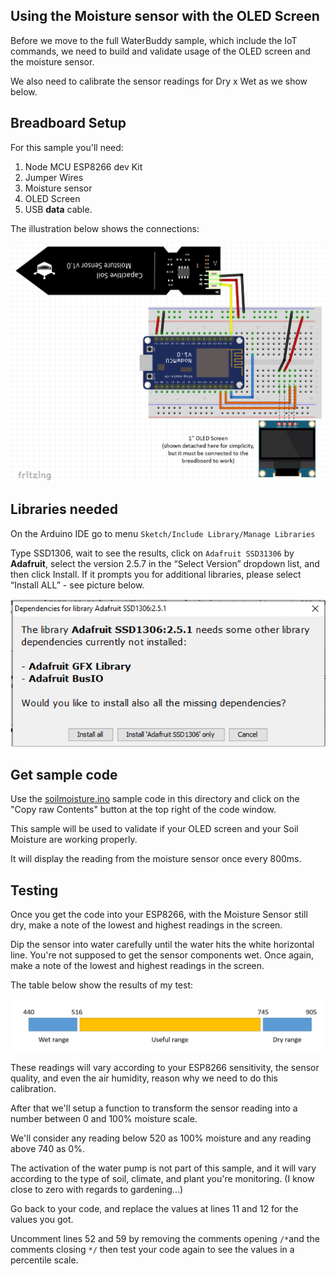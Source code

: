## Using the Moisture sensor with the OLED Screen

Before we move to the full WaterBuddy sample, which include the IoT commands, we need to build and validate usage of the OLED screen and the moisture sensor. 

We also need to calibrate the sensor readings for Dry x Wet as we show below. 

## Breadboard Setup

For this sample you'll need:

1. Node MCU ESP8266 dev Kit
1. Jumper Wires
1. Moisture sensor
1. OLED Screen
1. USB **data** cable.

The illustration below shows the connections:

![Toolchain](../Images/moisturesensor.png)

## Libraries needed

On the Arduino IDE go to menu `Sketch/Include Library/Manage Libraries`

Type SSD1306, wait to see the results, click on `Adafruit SSD31306` by **Adafruit**, select the version 2.5.7 in the “Select Version” dropdown list, and then click Install. If it prompts you for additional libraries, please select “Install ALL” - see picture below.

![Toolchain](../Images/libraries.png)

## Get sample code

Use the [soilmoisture.ino](soilmoisture/soilmoisture.ino) sample code in this directory and click on the "Copy raw Contents" button at the top right of the code window.

This sample will be used to validate if your OLED screen and your Soil Moisture are working properly.

It will display the reading from the moisture sensor once every 800ms.

## Testing

Once you get the code into your ESP8266, with the Moisture Sensor still dry, make a note of the lowest and highest readings in the screen.

Dip the sensor into water carefully until the water hits the white horizontal line. You're not supposed to get the sensor components wet. Once again, make a note of the lowest and highest readings in the screen.

The table below show the results of my test:

![Toolchain](../Images/sensor-range.png)

These readings will vary according to your ESP8266 sensitivity, the sensor quality, and even the air humidity, reason why we need to do this calibration.

After that we'll setup a function to transform the sensor reading into a number between 0 and 100% moisture scale.

We'll consider any reading below 520 as 100% moisture and any reading above 740 as 0%.

The activation of the water pump is not part of this sample, and it will vary according to the type of soil, climate, and plant you're monitoring. (I know close to zero with regards to gardening...)

Go back to your code, and replace the values at lines 11 and 12 for the values you got.

Uncomment lines 52 and 59 by removing the comments opening `/*`and the comments closing `*/` then test your code again to see the values in a percentile scale. 